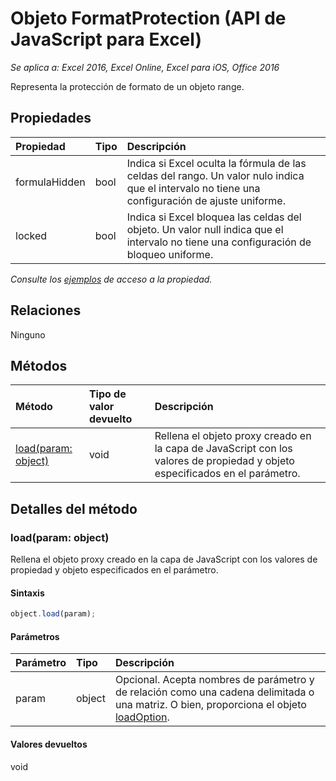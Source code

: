 # <a name="formatprotection-object-(javascript-api-for-excel)"></a>Objeto FormatProtection (API de JavaScript para Excel)

_Se aplica a: Excel 2016, Excel Online, Excel para iOS, Office 2016_

Representa la protección de formato de un objeto range.

## <a name="properties"></a>Propiedades

| Propiedad     | Tipo   |Descripción
|:---------------|:--------|:----------|
|formulaHidden|bool|Indica si Excel oculta la fórmula de las celdas del rango. Un valor nulo indica que el intervalo no tiene una configuración de ajuste uniforme.|
|locked|bool|Indica si Excel bloquea las celdas del objeto. Un valor null indica que el intervalo no tiene una configuración de bloqueo uniforme.|

_Consulte los [ejemplos](#property-access-examples) de acceso a la propiedad._

## <a name="relationships"></a>Relaciones
Ninguno


## <a name="methods"></a>Métodos

| Método           | Tipo de valor devuelto    |Descripción|
|:---------------|:--------|:----------|
|[load(param: object)](#loadparam-object)|void|Rellena el objeto proxy creado en la capa de JavaScript con los valores de propiedad y objeto especificados en el parámetro.|

## <a name="method-details"></a>Detalles del método


### <a name="load(param:-object)"></a>load(param: object)
Rellena el objeto proxy creado en la capa de JavaScript con los valores de propiedad y objeto especificados en el parámetro.

#### <a name="syntax"></a>Sintaxis
```js
object.load(param);
```

#### <a name="parameters"></a>Parámetros
| Parámetro    | Tipo   |Descripción|
|:---------------|:--------|:----------|
|param|object|Opcional. Acepta nombres de parámetro y de relación como una cadena delimitada o una matriz. O bien, proporciona el objeto [loadOption](loadoption.md).|

#### <a name="returns"></a>Valores devueltos
void
